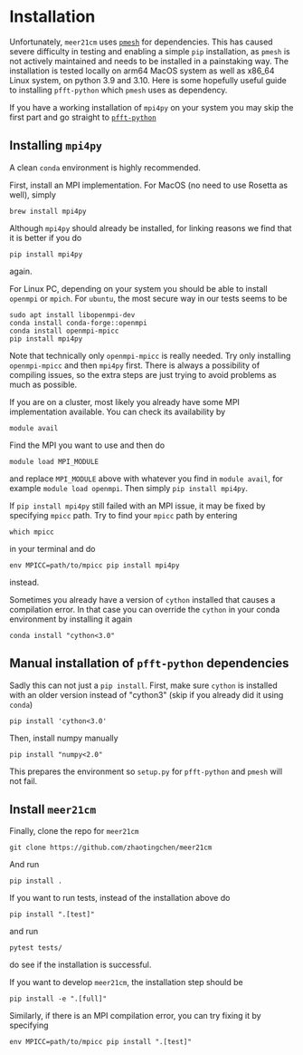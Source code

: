 # Installation

Unfortunately, `meer21cm` uses [`pmesh`](https://github.com/rainwoodman/pmesh) for dependencies. This has caused severe difficulty in testing and enabling a simple `pip` installation, as `pmesh` is not actively maintained and needs to be installed in a painstaking way. The installation is tested locally on arm64 MacOS system as well as x86_64 Linux system, on python 3.9 and 3.10. Here is some hopefully useful guide to installing `pfft-python` which `pmesh` uses as dependency.

If you have a working installation of `mpi4py` on your system you may skip the first part and go straight to [`pfft-python`](#pfft)

## Installing `mpi4py`
A clean `conda` environment is highly recommended.

First, install an MPI implementation. For MacOS (no need to use Rosetta as well), simply
```
brew install mpi4py
```

Although `mpi4py` should already be installed, for linking reasons we find that it is better if you do
```
pip install mpi4py
```
again.

For Linux PC, depending on your system you should be able to install `openmpi` or `mpich`. For `ubuntu`, the most secure way in our tests seems to be

```
sudo apt install libopenmpi-dev
conda install conda-forge::openmpi
conda install openmpi-mpicc
pip install mpi4py
```

Note that technically only `openmpi-mpicc` is really needed. Try only installing `openmpi-mpicc` and then `mpi4py` first. There is always a possibility of compiling issues, so the extra steps are just trying to avoid problems as much as possible.

If you are on a cluster, most likely you already have some MPI implementation available. You can check its availability by
```
module avail
```

Find the MPI you want to use and then do
```
module load MPI_MODULE
```
and replace `MPI_MODULE` above with whatever you find in `module avail`, for example `module load openmpi`. Then simply `pip install mpi4py`.

If `pip install mpi4py` still failed with an MPI issue, it may be fixed by specifying `mpicc` path. Try to find your `mpicc` path by entering
```
which mpicc
```
in your terminal and do
```
env MPICC=path/to/mpicc pip install mpi4py
```
instead.

Sometimes you already have a version of `cython` installed that causes a compilation error. In that case you can override the `cython` in your conda environment by installing it again
```
conda install "cython<3.0"
```


## Manual installation of `pfft-python` dependencies
<a name="pfft"></a>
Sadly this can not just a `pip install`. First, make sure `cython` is installed with an older version instead of "cython3" (skip if you already did it using `conda`)

```
pip install 'cython<3.0'
```
Then, install numpy manually
```
pip install "numpy<2.0"
```

This prepares the environment so `setup.py` for `pfft-python` and `pmesh` will not fail.

## Install `meer21cm`
Finally, clone the repo for `meer21cm`
```
git clone https://github.com/zhaotingchen/meer21cm
```

And run
```
pip install .
```

If you want to run tests, instead of the installation above do
```
pip install ".[test]"
```

and run
```
pytest tests/
```
do see if the installation is successful.

If you want to develop `meer21cm`, the installation step should be
```
pip install -e ".[full]"
```

Similarly, if there is an MPI compilation error, you can try fixing it by specifying

```
env MPICC=path/to/mpicc pip install ".[test]"
```

